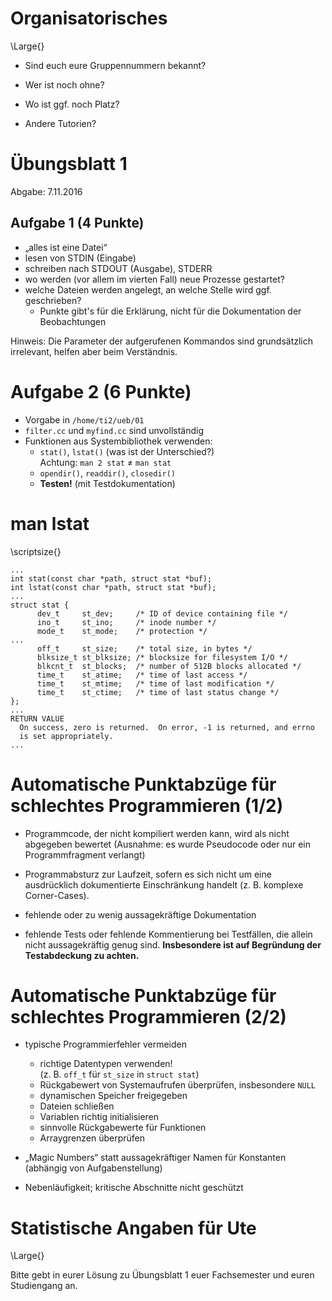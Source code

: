 # Organisatorisches

\Large{}

* Sind euch eure Gruppennummern bekannt?

* Wer ist noch ohne?

* Wo ist ggf. noch Platz?
 
*  Andere Tutorien?

# Übungsblatt 1

Abgabe: 7.11.2016

## Aufgabe 1 (4 Punkte)

* „alles ist eine Datei“
* lesen von STDIN (Eingabe)
* schreiben nach STDOUT (Ausgabe), STDERR
* wo werden (vor allem im vierten Fall) neue Prozesse gestartet?
* welche Dateien werden angelegt, an welche Stelle wird ggf. geschrieben?
   * Punkte gibt's für die Erklärung, nicht für die Dokumentation der Beobachtungen

Hinweis: Die Parameter der aufgerufenen Kommandos sind grundsätzlich
irrelevant, helfen aber beim Verständnis.

# Aufgabe 2 (6 Punkte)

* Vorgabe in `/home/ti2/ueb/01`
* `filter.cc` und `myfind.cc` sind unvollständig
* Funktionen aus Systembibliothek verwenden:
  * `stat()`, `lstat()` (was ist der Unterschied?)  
     Achtung: `man 2 stat` $\ne$ `man stat`
  * `opendir()`, `readdir()`, `closedir()`
  * **Testen!** (mit Testdokumentation)

# man lstat

\scriptsize{}

```
...
int stat(const char *path, struct stat *buf);
int lstat(const char *path, struct stat *buf);
...
struct stat {
      dev_t     st_dev;     /* ID of device containing file */
      ino_t     st_ino;     /* inode number */
      mode_t    st_mode;    /* protection */
...
      off_t     st_size;    /* total size, in bytes */
      blksize_t st_blksize; /* blocksize for filesystem I/O */
      blkcnt_t  st_blocks;  /* number of 512B blocks allocated */
      time_t    st_atime;   /* time of last access */
      time_t    st_mtime;   /* time of last modification */
      time_t    st_ctime;   /* time of last status change */
};
...
RETURN VALUE
  On success, zero is returned.  On error, -1 is returned, and errno
  is set appropriately.
...
```

# Automatische Punktabzüge für schlechtes Programmieren (1/2)

* Programmcode, der nicht kompiliert werden kann, wird als nicht
  abgegeben bewertet (Ausnahme: es wurde Pseudocode oder nur ein
  Programmfragment verlangt)
    
* Programmabsturz zur Laufzeit, sofern es sich nicht um eine
  ausdrücklich dokumentierte Einschränkung handelt (z. B. komplexe
  Corner-Cases).
    
* fehlende oder zu wenig aussagekräftige Dokumentation

* fehlende Tests oder fehlende Kommentierung bei Testfällen, die
  allein nicht aussagekräftig genug sind. **Insbesondere ist auf
  Begründung der Testabdeckung zu achten.**
    
# Automatische Punktabzüge für schlechtes Programmieren (2/2)

* typische Programmierfehler vermeiden
    * richtige Datentypen verwenden!  
      (z. B. `off_t` für `st_size` in `struct stat`)
    * Rückgabewert von Systemaufrufen überprüfen, insbesondere `NULL`
    * dynamischen Speicher freigegeben
    * Dateien schließen
    * Variablen richtig initialisieren
    * sinnvolle Rückgabewerte für Funktionen
    * Arraygrenzen überprüfen

* „Magic Numbers“ statt aussagekräftiger Namen für Konstanten (abhängig von Aufgabenstellung)
* Nebenläufigkeit; kritische Abschnitte nicht geschützt

# Statistische Angaben für Ute

\Large{}

Bitte gebt in eurer Lösung zu Übungsblatt 1 euer Fachsemester und
euren Studiengang an.

<!--  LocalWords:  
 -->

<!-- Local Variables: -->
<!-- coding: utf-8 -->
<!-- ispell-local-dictionary: "german-new8" -->
<!-- End: -->
